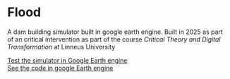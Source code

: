 # Flood



A dam building simulator built in google earth engine. 
Built in 2025 as part of an critical intervention as part of the course *Critical Theory and Digital Transformation* at Linneus University

[Test the simulator in Google Earth engine](https://ee-erik-arnell-flood.projects.earthengine.app/view/flood)<br />
[See the code in google Earth engine](https://code.earthengine.google.com/36f9359f7bc882e4e8dfc316382bcb74)
